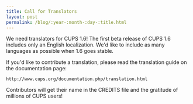```yaml
---
title: Call for Translators
layout: post
permalink: /blog/:year-:month-:day-:title.html
---
```


We need translators for CUPS 1.6! The first beta release of CUPS 1.6 includes only an English localization. We'd like to include as many languages as possible when 1.6 goes stable.

If you'd like to contribute a translation, please read the translation guide on the documentation page:

    http://www.cups.org/documentation.php/translation.html

Contributors will get their name in the CREDITS file and the gratitude of millions of CUPS users!
